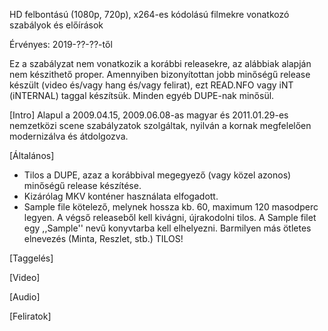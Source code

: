 HD felbontású (1080p, 720p), x264-es kódolású filmekre vonatkozó szabályok és előírások

Érvényes: 2019-??-??-től

Ez a szabályzat nem vonatkozik a korábbi releasekre, az alábbiak alapján nem készithető proper. Amennyiben bizonyítottan jobb minőségű release készült (video és/vagy hang és/vagy felirat), ezt READ.NFO vagy iNT (iNTERNAL) taggal készítsük. Minden egyéb DUPE-nak minősül.

[Intro]
  Alapul a 2009.04.15, 2009.06.08-as magyar és 2011.01.29-es nemzetközi scene szabályzatok szolgáltak, nyilván a kornak megfelelően modernizálva és átdolgozva.

[Általános]
 - Tilos a DUPE, azaz a korábbival megegyező (vagy közel azonos) minőségű release készítése.
 - Kizárólag MKV konténer használata elfogadott.
 - Sample file kötelező, melynek hossza kb. 60, maximum 120 masodperc legyen. A végső releaseből kell kivágni, újrakodolni tilos. A Sample filet egy ,,Sample'' nevű konyvtarba kell elhelyezni.  Barmilyen más ötletes elnevezés (Minta, Reszlet, stb.) TILOS!

[Taggelés]

[Video]

[Audio]

[Feliratok]
